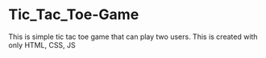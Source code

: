 # Tic_Tac_Toe-Game
This is simple tic tac toe game that can play two users. This is created with only HTML, CSS, JS
